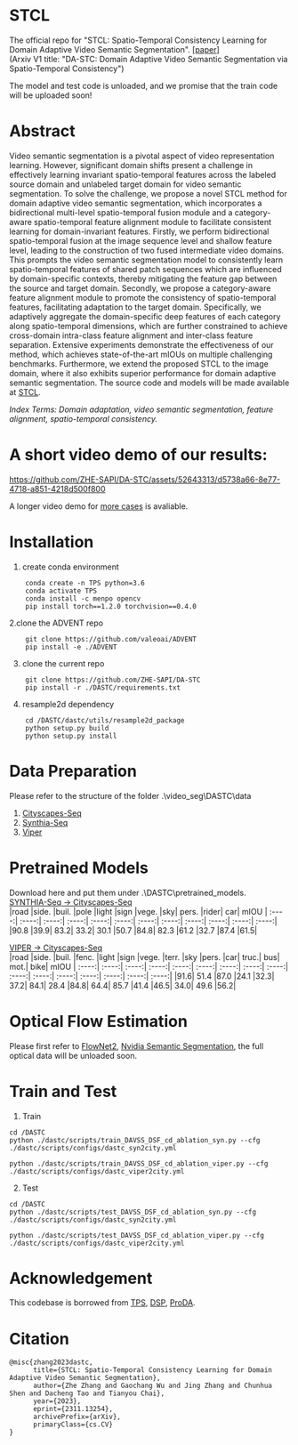 # STCL
The official repo for "STCL: Spatio-Temporal Consistency Learning for Domain Adaptive Video Semantic Segmentation". [[paper](https://arxiv.org/abs/2311.13254)]        
(Arxiv V1 title: "DA-STC: Domain Adaptive Video Semantic Segmentation via Spatio-Temporal Consistency")

The model and test code is unloaded, and we promise that the train code will be uploaded soon!


# Abstract
Video semantic segmentation is a pivotal aspect of video representation learning. However, significant domain shifts present a challenge in effectively learning invariant spatio-temporal features across the labeled source domain and unlabeled target domain for video semantic segmentation. To solve the challenge, we propose a novel STCL method for domain adaptive video semantic segmentation, which incorporates a bidirectional multi-level spatio-temporal fusion module and a category-aware spatio-temporal feature alignment module to facilitate consistent learning for domain-invariant features. Firstly, we perform bidirectional spatio-temporal fusion at the image sequence level and shallow feature level, leading to the construction of two fused intermediate video domains. This prompts the video semantic segmentation model to consistently learn spatio-temporal features of shared patch sequences which are influenced by domain-specific contexts, thereby mitigating the feature gap between the source and target domain. Secondly, we propose a category-aware feature alignment module to promote the consistency of spatio-temporal features, facilitating adaptation to the target domain. Specifically, we adaptively aggregate the domain-specific deep features of each category along spatio-temporal dimensions, which are further constrained to achieve cross-domain intra-class feature alignment and inter-class feature separation. Extensive experiments demonstrate the effectiveness of our method, which achieves state-of-the-art mIOUs on multiple challenging benchmarks. Furthermore, we extend the proposed STCL to the image domain, where it also exhibits superior performance for domain adaptive semantic segmentation. The source code and models will be made available at [STCL](https://github.com/ZHE-SAPI/STCL).

*Index Terms: Domain adaptation, video semantic segmentation, feature alignment, spatio-temporal consistency.*
  

# A short video demo of our results:
https://github.com/ZHE-SAPI/DA-STC/assets/52643313/d5738a66-8e77-4718-a851-4218d500f800

A longer video demo for [more cases](https://drive.google.com/file/d/1Rm_nqzE37HJQ4XUkzJ_VaK-umqj-xq1D/view?usp=drive_link) is avaliable.
# Installation
1. create conda environment  
```
    conda create -n TPS python=3.6  
    conda activate TPS  
    conda install -c menpo opencv  
    pip install torch==1.2.0 torchvision==0.4.0
```

2.clone the ADVENT repo  
``` 
    git clone https://github.com/valeoai/ADVENT  
    pip install -e ./ADVENT
```

3. clone the current repo   
``` 
    git clone https://github.com/ZHE-SAPI/DA-STC    
    pip install -r ./DASTC/requirements.txt
```

4. resample2d dependency  
``` 
    cd /DASTC/dastc/utils/resample2d_package  
    python setup.py build  
    python setup.py install
``` 

# Data Preparation  
Please refer to the structure of the folder .\video_seg\DASTC\data  
1. [Cityscapes-Seq](https://www.cityscapes-dataset.com/)  
2. [Synthia-Seq](https://synthia-dataset.net/)    
3. [Viper](https://www.playing-for-benchmarks.org/)  

# Pretrained Models  
Download here and put them under  .\DASTC\pretrained_models.  
[SYNTHIA-Seq → Cityscapes-Seq](https://drive.google.com/file/d/1ltMy4ekKczo6saDavQtaZraDwJtWCX9F/view?usp=drive_link)   
|road |side. |buil. |pole |light |sign |vege. |sky| pers. |rider| car| mIOU
| :----:| :----:| :----:| :----:| :----:| :----:| :----:| :----:| :----:| :----:| :----:| :----:|
 |90.8 |39.9| 83.2| 33.2| 30.1 |50.7 |84.8| 82.3 |61.2 |32.7 |87.4 |61.5|
 
[VIPER → Cityscapes-Seq](https://drive.google.com/file/d/1ltMy4ekKczo6saDavQtaZraDwJtWCX9F/view?usp=drive_link)     
|road |side. |buil. |fenc. |light |sign |vege. |terr. |sky |pers. |car| truc.| bus| mot.| bike| mIOU
| :----:| :----:| :----:| :----:| :----:| :----:| :----:| :----:| :----:| :----:| :----:| :----:| :----:| :----:| :----:| :----:|
|91.6| 51.4 |87.0 |24.1 |32.3| 37.2| 84.1| 28.4 |84.8| 64.4| 85.7 |41.4 |46.5| 34.0| 49.6 |56.2|

# Optical Flow Estimation  
Please first refer to [FlowNet2](https://github.com/NVIDIA/flownet2-pytorch), [Nvidia Semantic Segmentation](https://github.com/NVIDIA/semantic-segmentation), the full optical data will be unloaded soon.  


# Train and Test  
1. Train  
```   
cd /DASTC  
python ./dastc/scripts/train_DAVSS_DSF_cd_ablation_syn.py --cfg ./dastc/scripts/configs/dastc_syn2city.yml

python ./dastc/scripts/train_DAVSS_DSF_cd_ablation_viper.py --cfg ./dastc/scripts/configs/dastc_viper2city.yml    
``` 

2. Test
``` 
cd /DASTC  
python ./dastc/scripts/test_DAVSS_DSF_cd_ablation_syn.py --cfg ./dastc/scripts/configs/dastc_syn2city.yml

python ./dastc/scripts/test_DAVSS_DSF_cd_ablation_viper.py --cfg ./dastc/scripts/configs/dastc_viper2city.yml
``` 
 
# Acknowledgement  
This codebase is borrowed from [TPS](https://github.com/xing0047/tps), [DSP](https://github.com/GaoLii/DSP), [ProDA](https://github.com/microsoft/ProDA/tree/main).  


# Citation
```
@misc{zhang2023dastc,
      title={STCL: Spatio-Temporal Consistency Learning for Domain Adaptive Video Semantic Segmentation}, 
      author={Zhe Zhang and Gaochang Wu and Jing Zhang and Chunhua Shen and Dacheng Tao and Tianyou Chai},
      year={2023},
      eprint={2311.13254},
      archivePrefix={arXiv},
      primaryClass={cs.CV}
}
```
